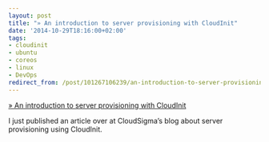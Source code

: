```yaml
---
layout: post
title: "» An introduction to server provisioning with CloudInit"
date: '2014-10-29T18:16:00+02:00'
tags:
- cloudinit
- ubuntu
- coreos
- linux
- DevOps
redirect_from: /post/101267106239/an-introduction-to-server-provisioning-with
---
```


[» An introduction to server provisioning with CloudInit](https://www.cloudsigma.com/2014/10/29/an-introduction-to-server-provisioning-with-cloudinit/)

I just published an article over at CloudSigma’s blog about server provisioning using CloudInit.
